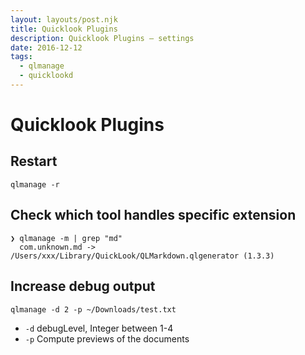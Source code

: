 ```yaml
---
layout: layouts/post.njk
title: Quicklook Plugins
description: Quicklook Plugins – settings
date: 2016-12-12
tags:
  - qlmanage
  - quicklookd
---
```

# Quicklook Plugins

## Restart

`qlmanage -r`

## Check which tool handles specific extension

```
❯ qlmanage -m | grep "md"
  com.unknown.md -> /Users/xxx/Library/QuickLook/QLMarkdown.qlgenerator (1.3.3)
```

## Increase debug output

`qlmanage -d 2 -p ~/Downloads/test.txt`

* `-d` debugLevel, Integer between 1-4
* `-p` Compute previews of the documents
